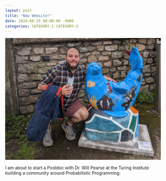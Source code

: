 ```yaml
---
layout: post
title: "New Website!"
date: 2024-06-25 00:00:00 -0000
categories: CATEGORY-1 CATEGORY-2
---
```


![headshot](/docs/assets/images/joshtyler.png)

I am about to start a Postdoc with Dr. Will Pearse at the Turing Institute building a community around Probabilistic Programming.
